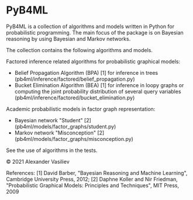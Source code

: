 # PyB4ML
PyB4ML is a collection of algorithms and models written in Python for probabilistic programming. The main focus of the package is on Bayesian reasoning by using Bayesian and Markov networks. 

The collection contains the following algorithms and models.

Factored inference related algorithms for probabilistic graphical models:
- Belief Propagation Algorithm (BPA) [1] for inference in trees (pb4ml/inference/factored/belief_propagation.py)
- Bucket Elimination Algorithm (BEA) [1] for inference in loopy graphs or computing the joint probability distribution of several query variables (pb4ml/inference/factored/bucket_elimination.py)

Academic probabilistic models in factor graph representation:
- Bayesian network "Student" [2] (pb4ml/models/factor_graphs/student.py)
- Markov network "Misconception" [2] (pb4ml/models/factor_graphs/misconception.py)

See the use of algorithms in the tests.

© 2021 Alexander Vasiliev

References:
[1] David Barber, "Bayesian Reasoning and Machine Learning", Cambridge University Press, 2012;
[2] Daphne Koller and Nir Friedman, "Probabilistic Graphical Models: Principles and Techniques", MIT Press, 2009
